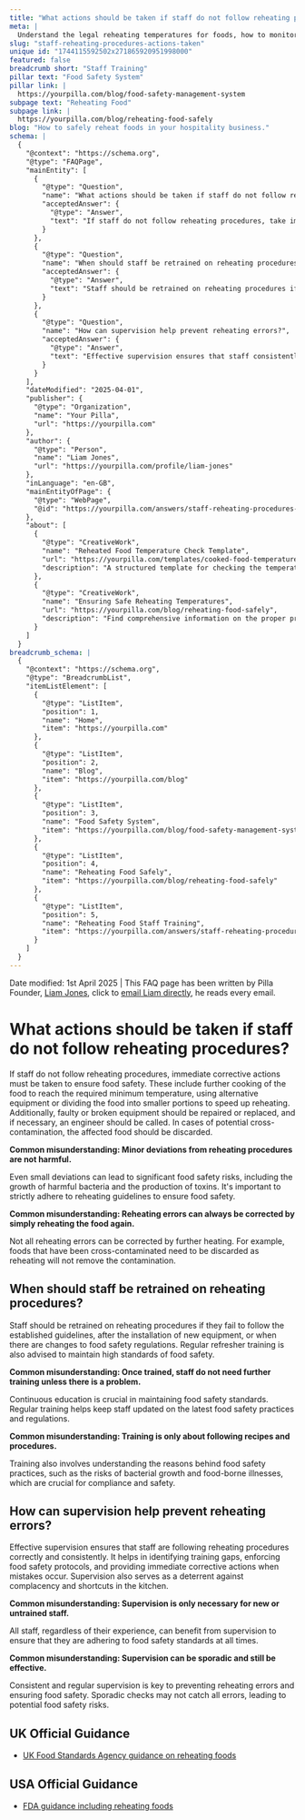 ```yaml
---
title: "What actions should be taken if staff do not follow reheating procedures?"
meta: |
  Understand the legal reheating temperatures for foods, how to monitor compliance using a digital task template, and corrective actions for reheating errors.
slug: "staff-reheating-procedures-actions-taken"
unique id: "1744115592502x271865920951998000"
featured: false
breadcrumb short: "Staff Training"
pillar text: "Food Safety System"
pillar link: |
  https://yourpilla.com/blog/food-safety-management-system
subpage text: "Reheating Food"
subpage link: |
  https://yourpilla.com/blog/reheating-food-safely
blog: "How to safely reheat foods in your hospitality business."
schema: |
  {
    "@context": "https://schema.org",
    "@type": "FAQPage",
    "mainEntity": [
      {
        "@type": "Question",
        "name": "What actions should be taken if staff do not follow reheating procedures?",
        "acceptedAnswer": {
          "@type": "Answer",
          "text": "If staff do not follow reheating procedures, take immediate corrective actions to ensure food safety. These include further cooking of the food to reach the required temperature, using alternative equipment or dividing the food into smaller portions to speed up reheating. Additionally, repair or replace faulty equipment, and in cases of cross-contamination, the affected food should be discarded."
        }
      },
      {
        "@type": "Question",
        "name": "When should staff be retrained on reheating procedures?",
        "acceptedAnswer": {
          "@type": "Answer",
          "text": "Staff should be retrained on reheating procedures if they fail to follow established guidelines, after the installation of new equipment, or when there are updates to food safety regulations. Regular refresher training is also recommended to maintain high food safety standards."
        }
      },
      {
        "@type": "Question",
        "name": "How can supervision help prevent reheating errors?",
        "acceptedAnswer": {
          "@type": "Answer",
          "text": "Effective supervision ensures that staff consistently follow reheating procedures correctly. It helps identify training needs, enforces food safety protocols, and provides immediate corrective actions when needed. Consistent supervision is crucial to prevent complacency and ensure adherence to food safety standards."
        }
      }
    ],
    "dateModified": "2025-04-01",
    "publisher": {
      "@type": "Organization",
      "name": "Your Pilla",
      "url": "https://yourpilla.com"
    },
    "author": {
      "@type": "Person",
      "name": "Liam Jones",
      "url": "https://yourpilla.com/profile/liam-jones"
    },
    "inLanguage": "en-GB",
    "mainEntityOfPage": {
      "@type": "WebPage",
      "@id": "https://yourpilla.com/answers/staff-reheating-procedures-actions-taken"
    },
    "about": [
      {
        "@type": "CreativeWork",
        "name": "Reheated Food Temperature Check Template",
        "url": "https://yourpilla.com/templates/cooked-food-temperature-check",
        "description": "A structured template for checking the temperature of reheated food, ensuring compliance with safety standards and creating a record of food safety activities."
      },
      {
        "@type": "CreativeWork",
        "name": "Ensuring Safe Reheating Temperatures",
        "url": "https://yourpilla.com/blog/reheating-food-safely",
        "description": "Find comprehensive information on the proper procedures for safely reheating food to prevent foodborne illnesses."
      }
    ]
  }
breadcrumb_schema: |
  {
    "@context": "https://schema.org",
    "@type": "BreadcrumbList",
    "itemListElement": [
      {
        "@type": "ListItem",
        "position": 1,
        "name": "Home",
        "item": "https://yourpilla.com"
      },
      {
        "@type": "ListItem",
        "position": 2,
        "name": "Blog",
        "item": "https://yourpilla.com/blog"
      },
      {
        "@type": "ListItem",
        "position": 3,
        "name": "Food Safety System",
        "item": "https://yourpilla.com/blog/food-safety-management-system"
      },
      {
        "@type": "ListItem",
        "position": 4,
        "name": "Reheating Food Safely",
        "item": "https://yourpilla.com/blog/reheating-food-safely"
      },
      {
        "@type": "ListItem",
        "position": 5,
        "name": "Reheating Food Staff Training",
        "item": "https://yourpilla.com/answers/staff-reheating-procedures-actions-taken"
      }
    ]
  }
---
```


Date modified: 1st April 2025 | This FAQ page has been written by Pilla Founder, [Liam Jones](https://yourpilla.com/profile/liam-jones), click to [email Liam directly](https://mailto:liam@yourpilla.com), he reads every email.

# What actions should be taken if staff do not follow reheating procedures?

If staff do not follow reheating procedures, immediate corrective actions must be taken to ensure food safety. These include further cooking of the food to reach the required minimum temperature, using alternative equipment or dividing the food into smaller portions to speed up reheating. Additionally, faulty or broken equipment should be repaired or replaced, and if necessary, an engineer should be called. In cases of potential cross-contamination, the affected food should be discarded.

**Common misunderstanding: Minor deviations from reheating procedures are not harmful.**

Even small deviations can lead to significant food safety risks, including the growth of harmful bacteria and the production of toxins. It's important to strictly adhere to reheating guidelines to ensure food safety.

**Common misunderstanding: Reheating errors can always be corrected by simply reheating the food again.**

Not all reheating errors can be corrected by further heating. For example, foods that have been cross-contaminated need to be discarded as reheating will not remove the contamination.

## When should staff be retrained on reheating procedures?

Staff should be retrained on reheating procedures if they fail to follow the established guidelines, after the installation of new equipment, or when there are changes to food safety regulations. Regular refresher training is also advised to maintain high standards of food safety.

**Common misunderstanding: Once trained, staff do not need further training unless there is a problem.**

Continuous education is crucial in maintaining food safety standards. Regular training helps keep staff updated on the latest food safety practices and regulations.

**Common misunderstanding: Training is only about following recipes and procedures.**

Training also involves understanding the reasons behind food safety practices, such as the risks of bacterial growth and food-borne illnesses, which are crucial for compliance and safety.

## How can supervision help prevent reheating errors?

Effective supervision ensures that staff are following reheating procedures correctly and consistently. It helps in identifying training gaps, enforcing food safety protocols, and providing immediate corrective actions when mistakes occur. Supervision also serves as a deterrent against complacency and shortcuts in the kitchen.

**Common misunderstanding: Supervision is only necessary for new or untrained staff.**

All staff, regardless of their experience, can benefit from supervision to ensure that they are adhering to food safety standards at all times.

**Common misunderstanding: Supervision can be sporadic and still be effective.**

Consistent and regular supervision is key to preventing reheating errors and ensuring food safety. Sporadic checks may not catch all errors, leading to potential food safety risks.

## UK Official Guidance

-   [UK Food Standards Agency guidance on reheating foods](https://www.food.gov.uk/sites/default/files/media/document/reheating.pdf)
    

## USA Official Guidance

-   [FDA guidance including reheating foods](https://www.fsis.usda.gov/food-safety/safe-food-handling-and-preparation/food-safety-basics/leftovers-and-food-safety#:~:text=When%20reheating%20leftovers%2C%20be%20sure,heat%20all%20the%20way%20through.)
